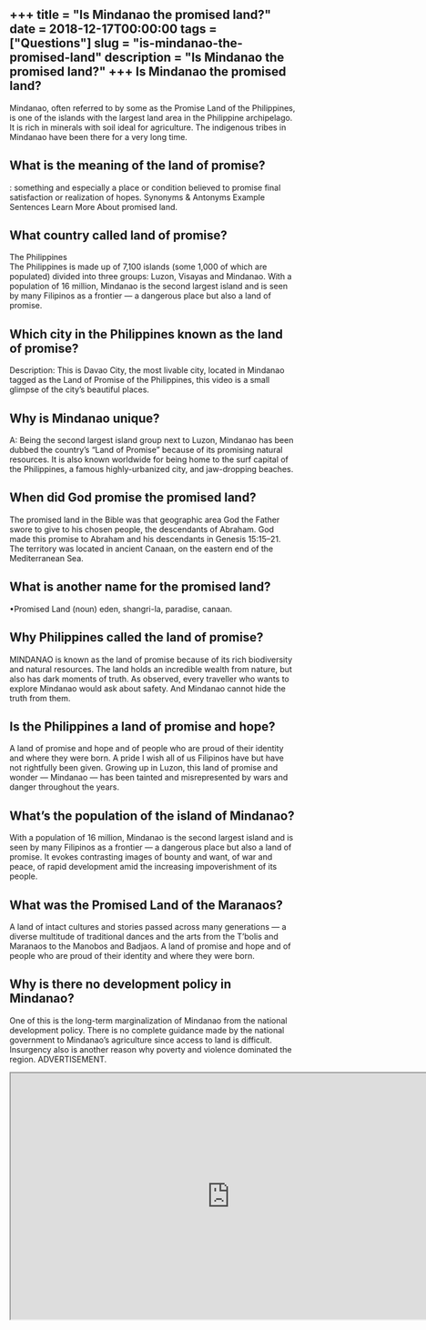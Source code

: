 +++
title = "Is Mindanao the promised land?"
date = 2018-12-17T00:00:00
tags = ["Questions"]
slug = "is-mindanao-the-promised-land"
description = "Is Mindanao the promised land?"
+++
Is Mindanao the promised land?
------------------------------

Mindanao, often referred to by some as the Promise Land of the Philippines, is one of the islands with the largest land area in the Philippine archipelago. It is rich in minerals with soil ideal for agriculture. The indigenous tribes in Mindanao have been there for a very long time.

What is the meaning of the land of promise?
-------------------------------------------

: something and especially a place or condition believed to promise final satisfaction or realization of hopes. Synonyms &amp; Antonyms Example Sentences Learn More About promised land.

What country called land of promise?
------------------------------------

The Philippines  
The Philippines is made up of 7,100 islands (some 1,000 of which are populated) divided into three groups: Luzon, Visayas and Mindanao. With a population of 16 million, Mindanao is the second largest island and is seen by many Filipinos as a frontier — a dangerous place but also a land of promise.

Which city in the Philippines known as the land of promise?
-----------------------------------------------------------

Description: This is Davao City, the most livable city, located in Mindanao tagged as the Land of Promise of the Philippines, this video is a small glimpse of the city’s beautiful places.

Why is Mindanao unique?
-----------------------

A: Being the second largest island group next to Luzon, Mindanao has been dubbed the country’s “Land of Promise” because of its promising natural resources. It is also known worldwide for being home to the surf capital of the Philippines, a famous highly-urbanized city, and jaw-dropping beaches.

When did God promise the promised land?
---------------------------------------

The promised land in the Bible was that geographic area God the Father swore to give to his chosen people, the descendants of Abraham. God made this promise to Abraham and his descendants in Genesis 15:15–21. The territory was located in ancient Canaan, on the eastern end of the Mediterranean Sea.

What is another name for the promised land?
-------------------------------------------

•Promised Land (noun) eden, shangri-la, paradise, canaan.

Why Philippines called the land of promise?
-------------------------------------------

MINDANAO is known as the land of promise because of its rich biodiversity and natural resources. The land holds an incredible wealth from nature, but also has dark moments of truth. As observed, every traveller who wants to explore Mindanao would ask about safety. And Mindanao cannot hide the truth from them.

Is the Philippines a land of promise and hope?
----------------------------------------------

A land of promise and hope and of people who are proud of their identity and where they were born. A pride I wish all of us Filipinos have but have not rightfully been given. Growing up in Luzon, this land of promise and wonder — Mindanao — has been tainted and misrepresented by wars and danger throughout the years.

What’s the population of the island of Mindanao?
------------------------------------------------

With a population of 16 million, Mindanao is the second largest island and is seen by many Filipinos as a frontier — a dangerous place but also a land of promise. It evokes contrasting images of bounty and want, of war and peace, of rapid development amid the increasing impoverishment of its people.

What was the Promised Land of the Maranaos?
-------------------------------------------

A land of intact cultures and stories passed across many generations — a diverse multitude of traditional dances and the arts from the T’bolis and Maranaos to the Manobos and Badjaos. A land of promise and hope and of people who are proud of their identity and where they were born.

Why is there no development policy in Mindanao?
-----------------------------------------------

One of this is the long-term marginalization of Mindanao from the national development policy. There is no complete guidance made by the national government to Mindanao’s agriculture since access to land is difficult. Insurgency also is another reason why poverty and violence dominated the region. ADVERTISEMENT.

<iframe allow="accelerometer; autoplay; clipboard-write; encrypted-media; gyroscope; picture-in-picture" allowfullscreen="" class="__youtube_prefs__  epyt-is-override  no-lazyload" data-no-lazy="1" data-origheight="433" data-origwidth="770" data-skipgform_ajax_framebjll="" height="433" id="_ytid_70898" loading="lazy" src="https://www.youtube.com/embed/YvJSDt8BI4c?enablejsapi=1&autoplay=0&cc_load_policy=0&cc_lang_pref=&iv_load_policy=1&loop=0&modestbranding=0&rel=1&fs=1&playsinline=0&autohide=2&theme=dark&color=red&controls=1&" title="YouTube player" width="770"></iframe>